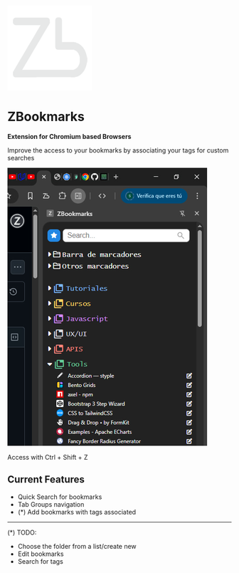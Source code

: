 ![Logo](icon_small.png)
# ZBookmarks

**Extension for Chromium based Browsers**

Improve the access to your bookmarks by associating your tags for custom searches

![Screenshot](screenshot.jpg)

Access with Ctrl + Shift + Z

## Current Features

* Quick Search for bookmarks
* Tab Groups navigation
* (*) Add bookmarks with tags associated
  
---

(*) TODO: 
- Choose the folder from a list/create new
- Edit bookmarks
- Search for tags
      



